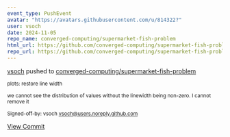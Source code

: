 ```yaml
---
event_type: PushEvent
avatar: "https://avatars.githubusercontent.com/u/814322?"
user: vsoch
date: 2024-11-05
repo_name: converged-computing/supermarket-fish-problem
html_url: https://github.com/converged-computing/supermarket-fish-problem/commit/6d951678e6e3f02a3af3974aa967156516ce3d09
repo_url: https://github.com/converged-computing/supermarket-fish-problem
---
```


<a href='https://github.com/vsoch' target='_blank'>vsoch</a> pushed to <a href='https://github.com/converged-computing/supermarket-fish-problem' target='_blank'>converged-computing/supermarket-fish-problem</a>

<small>plots: restore line width

we cannot see the distribution of values without the
linewidth being non-zero. I cannot remove it

Signed-off-by: vsoch <vsoch@users.noreply.github.com></small>

<a href='https://github.com/converged-computing/supermarket-fish-problem/commit/6d951678e6e3f02a3af3974aa967156516ce3d09' target='_blank'>View Commit</a>